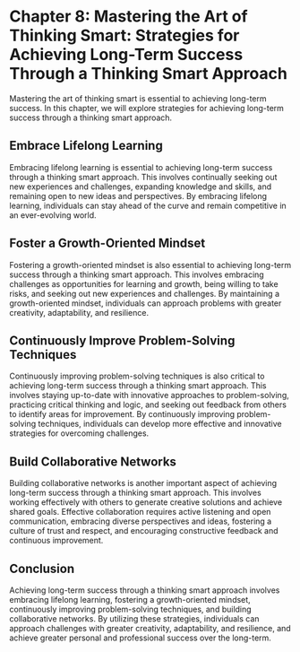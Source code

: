 Chapter 8: Mastering the Art of Thinking Smart: Strategies for Achieving Long-Term Success Through a Thinking Smart Approach
============================================================================================================================

Mastering the art of thinking smart is essential to achieving long-term success. In this chapter, we will explore strategies for achieving long-term success through a thinking smart approach.

Embrace Lifelong Learning
-------------------------

Embracing lifelong learning is essential to achieving long-term success through a thinking smart approach. This involves continually seeking out new experiences and challenges, expanding knowledge and skills, and remaining open to new ideas and perspectives. By embracing lifelong learning, individuals can stay ahead of the curve and remain competitive in an ever-evolving world.

Foster a Growth-Oriented Mindset
--------------------------------

Fostering a growth-oriented mindset is also essential to achieving long-term success through a thinking smart approach. This involves embracing challenges as opportunities for learning and growth, being willing to take risks, and seeking out new experiences and challenges. By maintaining a growth-oriented mindset, individuals can approach problems with greater creativity, adaptability, and resilience.

Continuously Improve Problem-Solving Techniques
-----------------------------------------------

Continuously improving problem-solving techniques is also critical to achieving long-term success through a thinking smart approach. This involves staying up-to-date with innovative approaches to problem-solving, practicing critical thinking and logic, and seeking out feedback from others to identify areas for improvement. By continuously improving problem-solving techniques, individuals can develop more effective and innovative strategies for overcoming challenges.

Build Collaborative Networks
----------------------------

Building collaborative networks is another important aspect of achieving long-term success through a thinking smart approach. This involves working effectively with others to generate creative solutions and achieve shared goals. Effective collaboration requires active listening and open communication, embracing diverse perspectives and ideas, fostering a culture of trust and respect, and encouraging constructive feedback and continuous improvement.

Conclusion
----------

Achieving long-term success through a thinking smart approach involves embracing lifelong learning, fostering a growth-oriented mindset, continuously improving problem-solving techniques, and building collaborative networks. By utilizing these strategies, individuals can approach challenges with greater creativity, adaptability, and resilience, and achieve greater personal and professional success over the long-term.
